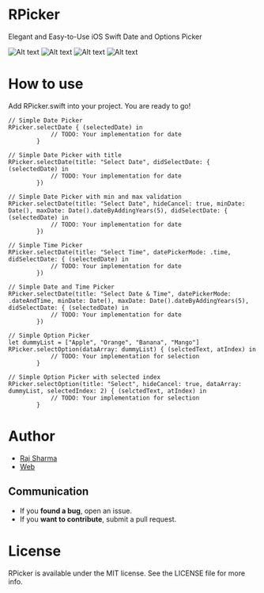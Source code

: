 # RPicker
Elegant and Easy-to-Use iOS Swift Date and Options Picker

![Alt text](https://github.com/razzzsharma/RPicker/blob/master/Screenshots/1.png)
![Alt text](https://github.com/razzzsharma/RPicker/blob/master/Screenshots/2.png)
![Alt text](https://github.com/razzzsharma/RPicker/blob/master/Screenshots/3.png)
![Alt text](https://github.com/razzzsharma/RPicker/blob/master/Screenshots/4.png)

# How to use
Add RPicker.swift into your project.
You are ready to go!

    // Simple Date Picker
    RPicker.selectDate { (selectedDate) in
                // TODO: Your implementation for date
            }            
    
    // Simple Date Picker with title
    RPicker.selectDate(title: "Select Date", didSelectDate: { (selectedDate) in
                // TODO: Your implementation for date
            })
            
    // Simple Date Picker with min and max validation
    RPicker.selectDate(title: "Select Date", hideCancel: true, minDate: Date(), maxDate: Date().dateByAddingYears(5), didSelectDate: { (selectedDate) in
                // TODO: Your implementation for date
            })      
    
    // Simple Time Picker
    RPicker.selectDate(title: "Select Time", datePickerMode: .time, didSelectDate: { (selectedDate) in
                // TODO: Your implementation for date
            })
    
    // Simple Date and Time Picker
    RPicker.selectDate(title: "Select Date & Time", datePickerMode: .dateAndTime, minDate: Date(), maxDate: Date().dateByAddingYears(5), didSelectDate: { (selectedDate) in
                // TODO: Your implementation for date
            })
            
    // Simple Option Picker
    let dummyList = ["Apple", "Orange", "Banana", "Mango"]
    RPicker.selectOption(dataArray: dummyList) { (selctedText, atIndex) in
                // TODO: Your implementation for selection
            }
            
    // Simple Option Picker with selected index
    RPicker.selectOption(title: "Select", hideCancel: true, dataArray: dummyList, selectedIndex: 2) { (selctedText, atIndex) in
                // TODO: Your implementation for selection
            }
# Author   

* [Raj Sharma](https://github.com/razzzsharma)
* [Web](http://rajsharma.online/)

## Communication

* If you **found a bug**, open an issue.
* If you **want to contribute**, submit a pull request.

# License
RPicker is available under the MIT license. See the LICENSE file for more info.
